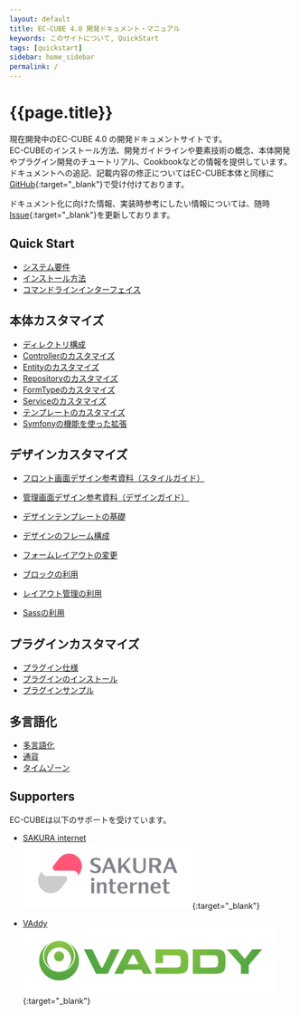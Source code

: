 ```yaml
---
layout: default
title: EC-CUBE 4.0 開発ドキュメント・マニュアル
keywords: このサイトについて, QuickStart
tags: [quickstart]
sidebar: home_sidebar
permalink: /
---
```


# {{page.title}}

現在開発中のEC-CUBE 4.0 の開発ドキュメントサイトです。  
EC-CUBEのインストール方法、開発ガイドラインや要素技術の概念、本体開発やプラグイン開発のチュートリアル、Cookbookなどの情報を提供しています。  
ドキュメントへの追記、記載内容の修正についてはEC-CUBE本体と同様に[GitHub](https://github.com/EC-CUBE/ec-cube.github.io/){:target="_blank"}で受け付けております。

ドキュメント化に向けた情報、実装時参考にしたい情報については、随時[Issue](https://github.com/EC-CUBE/ec-cube/issues/3380){:target="_blank"}を更新しております。

## Quick Start

+ [システム要件](quickstart_requirement)
+ [インストール方法](quickstart_install)
+ [コマンドラインインターフェイス](quickstart_cli)

## 本体カスタマイズ
+ [ディレクトリ構成](spec_directory-structure)
+ [Controllerのカスタマイズ](customize_controller)
+ [Entityのカスタマイズ](customize_entity)
+ [Repositoryのカスタマイズ](customize_repository)
+ [FormTypeのカスタマイズ](customize_formtype)
+ [Serviceのカスタマイズ](customize_service)
+ [テンプレートのカスタマイズ](customize_template)
+ [Symfonyの機能を使った拡張](customize_symfony)

## デザインカスタマイズ

+ [フロント画面デザイン参考資料（スタイルガイド）](http://eccube4-styleguide.herokuapp.com/)
+ [管理画面デザイン参考資料（デザインガイド）](/pdf/ec-cube4_design-guide180930.pdf)

+ [デザインテンプレートの基礎](design_template)
+ [デザインのフレーム構成](design_default_frame)
+ [フォームレイアウトの変更](design_form)
+ [ブロックの利用](design_block)
+ [レイアウト管理の利用](design_layout)
+ [Sassの利用](design_css)

## プラグインカスタマイズ

+ [プラグイン仕様](plugin_spec)
+ [プラグインのインストール](plugin_install)
+ [プラグインサンプル](plugin_sample)

## 多言語化
+ [多言語化](i18n_multilingualization)
+ [通貨](i18n_currency)
+ [タイムゾーン](i18n_timezone)

## Supporters

EC-CUBEは以下のサポートを受けています。

+ [SAKURA internet](https://www.sakura.ad.jp/)  
[![SAKURA internet](/images/3-1-2line-rgb-whiteback.png)](https://www.sakura.ad.jp/){:target="_blank"}  

+ [VAddy](https://vaddy.net/ja/)  
[![VAddy](/images/VAddy_logo.png)](https://vaddy.net/ja/){:target="_blank"}  